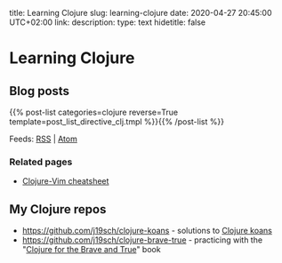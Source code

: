 title: Learning Clojure
slug: learning-clojure
date: 2020-04-27 20:45:00 UTC+02:00
link: 
description: 
type: text
hidetitle: false

# Learning Clojure

## Blog posts

{{% post-list categories=clojure reverse=True template=post_list_directive_clj.tmpl %}}{{% /post-list %}}

Feeds: [RSS](/categories/clojure.xml) | [Atom](/categories/clojure.atom)

### Related pages
- [Clojure-Vim cheatsheet](/my-projects/clojure-vim-cheatsheet)

## My Clojure repos
- <https://github.com/j19sch/clojure-koans> - solutions to [Clojure koans](https://github.com/functional-koans/clojure-koans)
- <https://github.com/j19sch/clojure-brave-true> - practicing with the "[Clojure for the Brave and True](https://www.braveclojure.com/)" book

